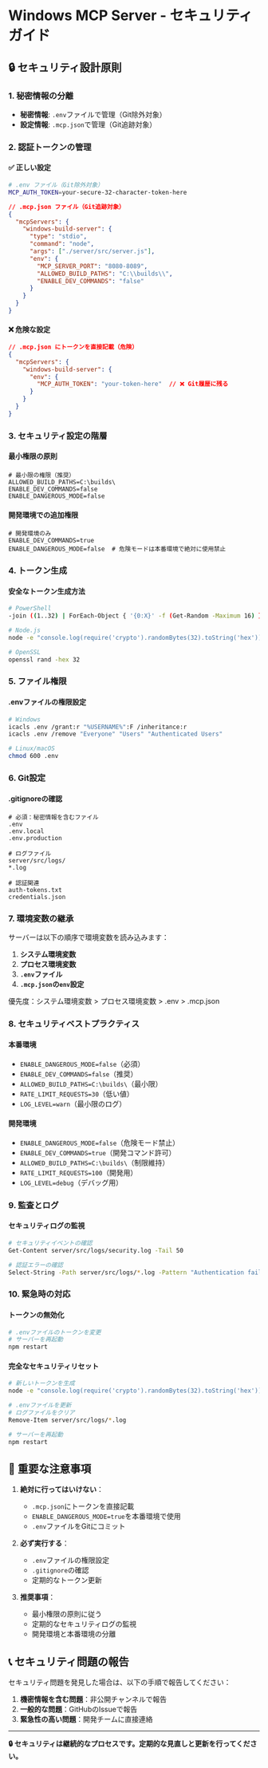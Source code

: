 # Windows MCP Server - セキュリティガイド

## 🔒 セキュリティ設計原則

### 1. 秘密情報の分離
- **秘密情報**: `.env`ファイルで管理（Git除外対象）
- **設定情報**: `.mcp.json`で管理（Git追跡対象）

### 2. 認証トークンの管理

#### ✅ 正しい設定
```bash
# .env ファイル（Git除外対象）
MCP_AUTH_TOKEN=your-secure-32-character-token-here
```

```json
// .mcp.json ファイル（Git追跡対象）
{
  "mcpServers": {
    "windows-build-server": {
      "type": "stdio",
      "command": "node",
      "args": ["./server/src/server.js"],
      "env": {
        "MCP_SERVER_PORT": "8080-8089",
        "ALLOWED_BUILD_PATHS": "C:\\builds\\",
        "ENABLE_DEV_COMMANDS": "false"
      }
    }
  }
}
```

#### ❌ 危険な設定
```json
// .mcp.json にトークンを直接記載（危険）
{
  "mcpServers": {
    "windows-build-server": {
      "env": {
        "MCP_AUTH_TOKEN": "your-token-here"  // ❌ Git履歴に残る
      }
    }
  }
}
```

### 3. セキュリティ設定の階層

#### 最小権限の原則
```env
# 最小限の権限（推奨）
ALLOWED_BUILD_PATHS=C:\builds\
ENABLE_DEV_COMMANDS=false
ENABLE_DANGEROUS_MODE=false
```

#### 開発環境での追加権限
```env
# 開発環境のみ
ENABLE_DEV_COMMANDS=true
ENABLE_DANGEROUS_MODE=false  # 危険モードは本番環境で絶対に使用禁止
```

### 4. トークン生成

#### 安全なトークン生成方法
```bash
# PowerShell
-join ((1..32) | ForEach-Object { '{0:X}' -f (Get-Random -Maximum 16) })

# Node.js
node -e "console.log(require('crypto').randomBytes(32).toString('hex'))"

# OpenSSL
openssl rand -hex 32
```

### 5. ファイル権限

#### .envファイルの権限設定
```bash
# Windows
icacls .env /grant:r "%USERNAME%":F /inheritance:r
icacls .env /remove "Everyone" "Users" "Authenticated Users"

# Linux/macOS
chmod 600 .env
```

### 6. Git設定

#### .gitignoreの確認
```gitignore
# 必須：秘密情報を含むファイル
.env
.env.local
.env.production

# ログファイル
server/src/logs/
*.log

# 認証関連
auth-tokens.txt
credentials.json
```

### 7. 環境変数の継承

サーバーは以下の順序で環境変数を読み込みます：

1. **システム環境変数**
2. **プロセス環境変数**
3. **`.env`ファイル**
4. **`.mcp.json`の`env`設定**

優先度：システム環境変数 > プロセス環境変数 > .env > .mcp.json

### 8. セキュリティベストプラクティス

#### 本番環境
- `ENABLE_DANGEROUS_MODE=false`（必須）
- `ENABLE_DEV_COMMANDS=false`（推奨）
- `ALLOWED_BUILD_PATHS=C:\builds\`（最小限）
- `RATE_LIMIT_REQUESTS=30`（低い値）
- `LOG_LEVEL=warn`（最小限のログ）

#### 開発環境
- `ENABLE_DANGEROUS_MODE=false`（危険モード禁止）
- `ENABLE_DEV_COMMANDS=true`（開発コマンド許可）
- `ALLOWED_BUILD_PATHS=C:\builds\`（制限維持）
- `RATE_LIMIT_REQUESTS=100`（開発用）
- `LOG_LEVEL=debug`（デバッグ用）

### 9. 監査とログ

#### セキュリティログの監視
```bash
# セキュリティイベントの確認
Get-Content server/src/logs/security.log -Tail 50

# 認証エラーの確認
Select-String -Path server/src/logs/*.log -Pattern "Authentication failed"
```

### 10. 緊急時の対応

#### トークンの無効化
```bash
# .envファイルのトークンを変更
# サーバーを再起動
npm restart
```

#### 完全なセキュリティリセット
```bash
# 新しいトークンを生成
node -e "console.log(require('crypto').randomBytes(32).toString('hex'))"

# .envファイルを更新
# ログファイルをクリア
Remove-Item server/src/logs/*.log

# サーバーを再起動
npm restart
```

## 🚨 重要な注意事項

1. **絶対に行ってはいけない**：
   - `.mcp.json`にトークンを直接記載
   - `ENABLE_DANGEROUS_MODE=true`を本番環境で使用
   - `.env`ファイルをGitにコミット

2. **必ず実行する**：
   - `.env`ファイルの権限設定
   - `.gitignore`の確認
   - 定期的なトークン更新

3. **推奨事項**：
   - 最小権限の原則に従う
   - 定期的なセキュリティログの監視
   - 開発環境と本番環境の分離

## 📞 セキュリティ問題の報告

セキュリティ問題を発見した場合は、以下の手順で報告してください：

1. **機密情報を含む問題**：非公開チャンネルで報告
2. **一般的な問題**：GitHubのIssueで報告
3. **緊急性の高い問題**：開発チームに直接連絡

---

**🔒 セキュリティは継続的なプロセスです。定期的な見直しと更新を行ってください。**